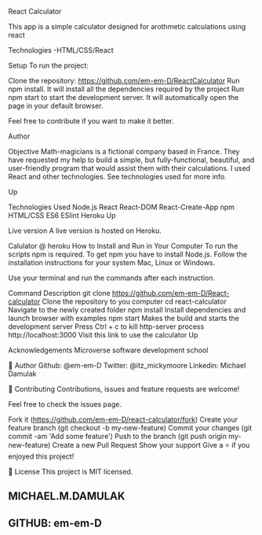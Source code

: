 React Calculator 

This app is a simple calculator designed for arothmetic calculations using react

Technologies
-HTML/CSS/React

Setup
To run the project:

Clone the repository: https://github.com/em-em-D/ReactCalculator Run npm install. It will install all the dependencies required by the project Run npm start to start the development server. It will automatically open the page in your default browser.

Feel free to contribute if you want to make it better.

Author


Objective
Math-magicians is a fictional company based in France. They have requested my help to build a simple, but fully-functional, beautiful, and user-friendly program that would assist them with their calculations. I used React and other technologies. See technologies used for more info.

Up

Technologies Used
Node.js
React
React-DOM
React-Create-App
npm
HTML/CSS
ES6
ESlint
Heroku
Up

Live version
A live version is hosted on Heroku.

Calulator @ heroku
How to Install and Run in Your Computer
To run the scripts npm is required. To get npm you have to install Node.js. Follow the installation instructions for your system Mac, Linux or Windows.

Use your terminal and run the commands after each instruction.

Command	Description
git clone https://github.com/em-em-D/React-calculator	Clone the repository to you computer
cd react-calculator	Navigate to the newly created folder
npm install	Install dependencies and launch browser with examples
npm start	Makes the build and starts the development server
Press Ctrl + c to kill http-server process
http://localhost:3000	Visit this link to use the calculator
Up

Acknowledgements
Microverse software development school

👤 Author
Github: @em-em-D
Twitter: @itz_mickymoore
Linkedin: Michael Damulak

🤝 Contributing
Contributions, issues and feature requests are welcome!

Feel free to check the issues page.

Fork it (https://github.com/em-em-D/react-calculator/fork)
Create your feature branch (git checkout -b my-new-feature)
Commit your changes (git commit -am 'Add some feature')
Push to the branch (git push origin my-new-feature)
Create a new Pull Request
Show your support
Give a ⭐️ if you enjoyed this project!

📝 License
This project is MIT licensed.

## MICHAEL.M.DAMULAK
## GITHUB: em-em-D